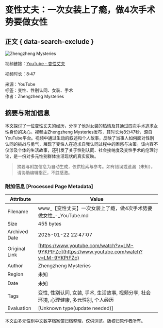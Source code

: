 # 变性丈夫：一次女装上了瘾，做4次手术势要做女性

## 正文 { data-search-exclude }


![Zhengzheng Mysteries](https://i.ytimg.com/an/O6iPzfytGE-IvfjIxWVYmA/featured_channel.jpg?v=5f33f32b)

视频链接：[YouTube - 变性丈夫](https://www.youtube.com/watch?v=O6iPzfytGEI)

视频时长：8:47

来源：YouTube  
标签：变性、性别认同、女装、手术  
作者：Zhengzheng Mysteries  
<!-- tcd_original_link https://www.youtube.com/watch?v=LM-9YKPtFZc -->


## 摘要与附加信息

<!-- tcd_abstract -->
本文探讨了一位变性丈夫的经历，分享了他对女装的热情及其通过四次手术追求女性身份的决心。视频由Zhengzheng Mysteries发布，其时长为8分47秒，源自YouTube平台。视频中通过生动的叙述和个人故事，反映了当事人如何面对性别认同的挑战与勇气，展现了变性人在追求自我认同过程中的困惑与决策。该内容不仅涉及个体的生活故事，还引发了关于性别认同、社会接纳度及变性手术的伦理讨论，是一份对多元性别群体生活现状的真实反映。
<!-- tcd_abstract_end -->

> 摘要与附加信息为自动生成，仅供检索与参考。如有错误或遗漏（未知），请协助编辑指正，不胜感激。

### 附加信息 [Processed Page Metadata]

| Attribute       | Value                                  |
|-----------------|----------------------------------------|
| Filename        | www_【变性丈夫】一次女装上了瘾，做4次手术势要做女性_-_YouTube.md                             |
| Size            | 455 bytes                           |
| Archived Date   | 2025-01-22 22:47:07                             |
| Original Link   | [https://www.youtube.com/watch?v=LM-9YKPtFZc](https://www.youtube.com/watch?v=LM-9YKPtFZc)                       |
| Author          | Zhengzheng Mysteries                               |
| Region          | 未知                               |
| Date            | 未知                                 |
| Tags            | 变性, 性别认同, 女装, 手术, 生活故事, 视频分享, 社会环境, 心理健康, 多元性别, 个人经历                                 |
| Evaluation            | [Unknown type(update needed)]                                 |
<!-- tcd_table_end -->

本文由多元性别中文数字档案馆归档整理，仅供浏览。版权归原作者所有。
